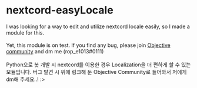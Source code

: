 # nextcord-easyLocale
I was looking for a way to edit and utilize nextcord locale easily, so I made a module for this.
<br><br>
Yet, this module is on test. If you find any bug, please join [Objective community](https://discord.gg/w2Fw7UeZmY) and dm me (rop_e1013#0111)
<br><br>
Python으로 봇 개발 시 nextcord를 이용한 경우 Localization을 더 편하게 할 수 있는 모듈입니다. 버그 발견 시 위에 링크해 둔 Objective Community로 들어와서 저에게 dm해 주세요..! :>
